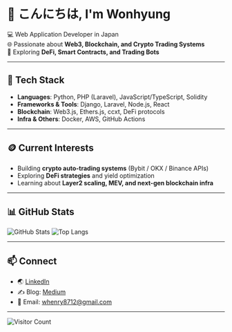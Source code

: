 # 👋 こんにちは, I'm Wonhyung  

💻 Web Application Developer in Japan  
🌐 Passionate about **Web3, Blockchain, and Crypto Trading Systems**  
🚀 Exploring **DeFi, Smart Contracts, and Trading Bots**

---

## 🔧 Tech Stack
- **Languages**: Python, PHP (Laravel), JavaScript/TypeScript, Solidity  
- **Frameworks & Tools**: Django, Laravel, Node.js, React  
- **Blockchain**: Web3.js, Ethers.js, ccxt, DeFi protocols  
- **Infra & Others**: Docker, AWS, GitHub Actions  

---

## 🪙 Current Interests
- Building **crypto auto-trading systems** (Bybit / OKX / Binance APIs)  
- Exploring **DeFi strategies** and yield optimization  
- Learning about **Layer2 scaling, MEV, and next-gen blockchain infra**

---

## 📊 GitHub Stats
![GitHub Stats](https://github-readme-stats.vercel.app/api?username=wonhyung-jung&show_icons=true&theme=tokyonight)
![Top Langs](https://github-readme-stats.vercel.app/api/top-langs/?username=wonhyung-jung&layout=compact&theme=tokyonight)

---

## 📫 Connect
- 🌏 [LinkedIn](https://www.linkedin.com/in/wonh-jung/)  
- ✍️ Blog: [Medium](https://medium.com/@whenry8712)  
- 📩 Email: whenry8712@gmail.com

---

![Visitor Count](https://komarev.com/ghpvc/?username=wonhyung-jung&color=blue)
